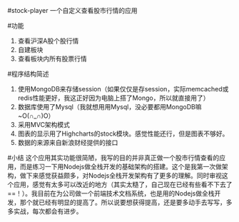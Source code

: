 #stock-player
一个自定义查看股市行情的应用

#功能
1. 查看沪深A股个股行情
2. 自建板块
3. 查看板块内所有股票行情

#程序结构简述
1. 使用MongoDB来存储session（如果仅仅是存session，实际memcached或redis性能更好，我这正好因为电脑上搭了Mongo，所以就直接用了）
2. 数据库使用了Mysql（我就想用用Mysql，没必要都用MongoDB嘛~O(∩_∩)O）
3. 采用MVC架构模式
4. 图表的显示用了Highcharts的stock模块。感觉性能还行，但是图表不够好。
5. 数据的来源来自新浪财经提供的接口

#小结
这个应用其实功能很简陋，我写的目的并非真正做一个股市行情查看的应用，而是练习一下用Nodejs做全栈开发的基础架构的搭建。这个是我第一次做架构，做下来感觉获益颇多，对Nodejs全栈开发架构有了更多的理解。同时审视这个应用，感觉有太多可以改近的地方（其实太糙了，自己现在已经有些看不下去了==！）。我目前在为公司做一个前端技术文档系统，也是用的Nodejs做全栈开发，那个就已经有明显的提高了。所以说要想获得提高，还是要多动手去写写，多多实战，每次都会有进步。
